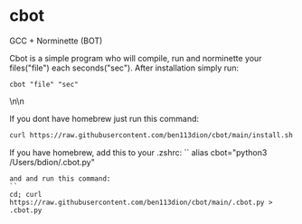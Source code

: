 # cbot
GCC + Norminette (BOT)

Cbot is a simple program who will compile, run and norminette your 
files("file") each seconds("sec").
After installation simply run:
```
cbot "file" "sec"
```

\n\n



If you dont have homebrew just run this command:
```bash
curl https://raw.githubusercontent.com/ben113dion/cbot/main/install.sh > install.sh && chmod a+x install.sh && ./install.sh
```

If you have homebrew, add this to your .zshrc:
``
alias cbot="python3 /Users/bdion/.cbot.py"
```
and and run this command:
``
cd; curl https://raw.githubusercontent.com/ben113dion/cbot/main/.cbot.py > .cbot.py
```
